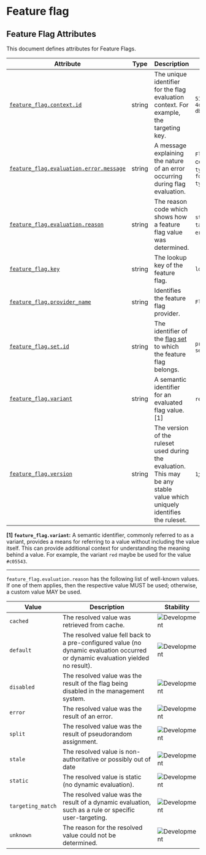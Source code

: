 <!-- NOTE: THIS FILE IS AUTOGENERATED. DO NOT EDIT BY HAND. -->
<!-- see templates/registry/markdown/attribute_namespace.md.j2 -->

# Feature flag

## Feature Flag Attributes

This document defines attributes for Feature Flags.

| Attribute | Type | Description | Examples | Stability |
|---|---|---|---|---|
| <a id="feature-flag-context-id" href="#feature-flag-context-id">`feature_flag.context.id`</a> | string | The unique identifier for the flag evaluation context. For example, the targeting key. | `5157782b-2203-4c80-a857-dbbd5e7761db` | ![Development](https://img.shields.io/badge/-development-blue) |
| <a id="feature-flag-evaluation-error-message" href="#feature-flag-evaluation-error-message">`feature_flag.evaluation.error.message`</a> | string | A message explaining the nature of an error occurring during flag evaluation. | `Flag `header-color` expected type `string` but found type `number`` | ![Development](https://img.shields.io/badge/-development-blue) |
| <a id="feature-flag-evaluation-reason" href="#feature-flag-evaluation-reason">`feature_flag.evaluation.reason`</a> | string | The reason code which shows how a feature flag value was determined. | `static`; `targeting_match`; `error`; `default` | ![Development](https://img.shields.io/badge/-development-blue) |
| <a id="feature-flag-key" href="#feature-flag-key">`feature_flag.key`</a> | string | The lookup key of the feature flag. | `logo-color` | ![Development](https://img.shields.io/badge/-development-blue) |
| <a id="feature-flag-provider-name" href="#feature-flag-provider-name">`feature_flag.provider_name`</a> | string | Identifies the feature flag provider. | `Flag Manager` | ![Development](https://img.shields.io/badge/-development-blue) |
| <a id="feature-flag-set-id" href="#feature-flag-set-id">`feature_flag.set.id`</a> | string | The identifier of the [flag set](https://openfeature.dev/specification/glossary/#flag-set) to which the feature flag belongs. | `proj-1`; `ab98sgs`; `service1/dev` | ![Development](https://img.shields.io/badge/-development-blue) |
| <a id="feature-flag-variant" href="#feature-flag-variant">`feature_flag.variant`</a> | string | A semantic identifier for an evaluated flag value. [1] | `red`; `true`; `on` | ![Development](https://img.shields.io/badge/-development-blue) |
| <a id="feature-flag-version" href="#feature-flag-version">`feature_flag.version`</a> | string | The version of the ruleset used during the evaluation. This may be any stable value which uniquely identifies the ruleset. | `1`; `01ABCDEF` | ![Development](https://img.shields.io/badge/-development-blue) |

**[1] `feature_flag.variant`:** A semantic identifier, commonly referred to as a variant, provides a means
for referring to a value without including the value itself. This can
provide additional context for understanding the meaning behind a value.
For example, the variant `red` maybe be used for the value `#c05543`.

---

`feature_flag.evaluation.reason` has the following list of well-known values. If one of them applies, then the respective value MUST be used; otherwise, a custom value MAY be used.

| Value  | Description | Stability |
|---|---|---|
| `cached` | The resolved value was retrieved from cache. | ![Development](https://img.shields.io/badge/-development-blue) |
| `default` | The resolved value fell back to a pre-configured value (no dynamic evaluation occurred or dynamic evaluation yielded no result). | ![Development](https://img.shields.io/badge/-development-blue) |
| `disabled` | The resolved value was the result of the flag being disabled in the management system. | ![Development](https://img.shields.io/badge/-development-blue) |
| `error` | The resolved value was the result of an error. | ![Development](https://img.shields.io/badge/-development-blue) |
| `split` | The resolved value was the result of pseudorandom assignment. | ![Development](https://img.shields.io/badge/-development-blue) |
| `stale` | The resolved value is non-authoritative or possibly out of date | ![Development](https://img.shields.io/badge/-development-blue) |
| `static` | The resolved value is static (no dynamic evaluation). | ![Development](https://img.shields.io/badge/-development-blue) |
| `targeting_match` | The resolved value was the result of a dynamic evaluation, such as a rule or specific user-targeting. | ![Development](https://img.shields.io/badge/-development-blue) |
| `unknown` | The reason for the resolved value could not be determined. | ![Development](https://img.shields.io/badge/-development-blue) |
